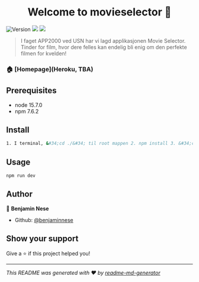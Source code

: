 <h1 align="center">Welcome to movieselector 👋</h1>
<p>
  <img alt="Version" src="https://img.shields.io/badge/version-0.1.0-blue.svg?cacheSeconds=2592000" />
  <img src="https://img.shields.io/badge/node-15.7.0-blue.svg" />
  <img src="https://img.shields.io/badge/npm-7.6.2-blue.svg" />
</p>

> I faget APP2000 ved USN har vi lagd applikasjonen Movie Selector. Tinder for film, hvor dere felles kan endelig bli enig om den perfekte filmen for kvelden!

### 🏠 [Homepage](Heroku, TBA)

## Prerequisites

- node 15.7.0
- npm 7.6.2

## Install

```sh
1. I terminal, &#34;cd ./&#34; til root mappen 2. npm install 3. &#34;cd client&#34; 4. npm install 5. &#34;cd ..&#34; 6. I config mappen, opprett filen dev.js og legg inn relevant nøkler
```

## Usage

```sh
npm run dev
```

## Author

👤 **Benjamin Nese**

* Github: [@benjaminnese](https://github.com/benjaminnese)

## Show your support

Give a ⭐️ if this project helped you!

***
_This README was generated with ❤️ by [readme-md-generator](https://github.com/kefranabg/readme-md-generator)_